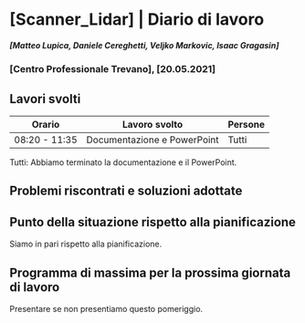 # [Scanner_Lidar] | Diario di lavoro
##### [Matteo Lupica, Daniele Cereghetti, Veljko Markovic, Isaac Gragasin]
### [Centro Professionale Trevano], [20.05.2021]

## Lavori svolti

|Orario        |Lavoro svolto                                       |Persone                  |
|--------------|----------------------------------------------------|-------------------------|
|08:20 - 11:35 |Documentazione e PowerPoint                         |Tutti                    |

Tutti:
Abbiamo terminato la documentazione e il PowerPoint.

##  Problemi riscontrati e soluzioni adottate


##  Punto della situazione rispetto alla pianificazione
Siamo in pari rispetto alla pianificazione.

## Programma di massima per la prossima giornata di lavoro
Presentare se non presentiamo questo pomeriggio.